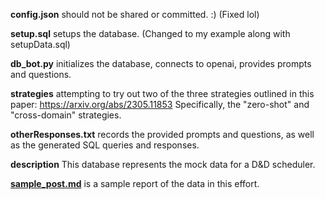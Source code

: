 **config.json** should not be shared or committed. :) (Fixed lol)

**setup.sql** setups the database. (Changed to my example along with setupData.sql)

**db_bot.py** initializes the database, connects to openai, provides prompts and questions.


**strategies** attempting to try out two of the three strategies outlined in this paper: https://arxiv.org/abs/2305.11853 Specifically, the "zero-shot" and "cross-domain" strategies.

**otherResponses.txt** records the provided prompts and questions, as well as the generated SQL queries and responses.

**description** This database represents the mock data for a D&D scheduler.

<a href="sample_post.md">**sample_post.md**</a> is a sample report of the data in this effort.




